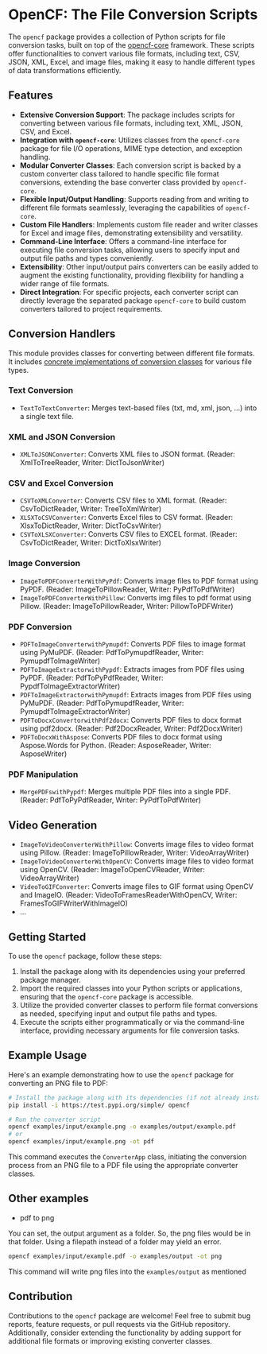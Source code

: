 # OpenCF: The File Conversion Scripts

The `opencf` package provides a collection of Python scripts for file conversion tasks, built on top of the [opencf-core](https://test.pypi.org/project/opencf-core/) framework. These scripts offer functionalities to convert various file formats, including text, CSV, JSON, XML, Excel, and image files, making it easy to handle different types of data transformations efficiently.

## Features

- **Extensive Conversion Support**: The package includes scripts for converting between various file formats, including text, XML, JSON, CSV, and Excel.
- **Integration with `opencf-core`**: Utilizes classes from the `opencf-core` package for file I/O operations, MIME type detection, and exception handling.
- **Modular Converter Classes**: Each conversion script is backed by a custom converter class tailored to handle specific file format conversions, extending the base converter class provided by `opencf-core`.
- **Flexible Input/Output Handling**: Supports reading from and writing to different file formats seamlessly, leveraging the capabilities of `opencf-core`.
- **Custom File Handlers**: Implements custom file reader and writer classes for Excel and image files, demonstrating extensibility and versatility.
- **Command-Line Interface**: Offers a command-line interface for executing file conversion tasks, allowing users to specify input and output file paths and types conveniently.
- **Extensibility**: Other input/output pairs converters can be easily added to augment the existing functionality, providing flexibility for handling a wider range of file formats.
- **Direct Integration**: For specific projects, each converter script can directly leverage the separated package `opencf-core` to build custom converters tailored to project requirements.

## Conversion Handlers

This module provides classes for converting between different file formats. It includes [concrete implementations of conversion classes](./opencf/converters.py) for various file types.

### Text Conversion

- `TextToTextConverter`: Merges text-based files (txt, md, xml, json, ...) into a single text file.

### XML and JSON Conversion

- `XMLToJSONConverter`: Converts XML files to JSON format. (Reader: XmlToTreeReader, Writer: DictToJsonWriter)

### CSV and Excel Conversion

- `CSVToXMLConverter`: Converts CSV files to XML format. (Reader: CsvToDictReader, Writer: TreeToXmlWriter)
- `XLSXToCSVConverter`: Converts Excel files to CSV format. (Reader: XlsxToDictReader, Writer: DictToCsvWriter)
- `CSVToXLSXConverter`: Converts CSV files to EXCEL format. (Reader: CsvToDictReader, Writer: DictToXlsxWriter)

### Image Conversion

- `ImageToPDFConverterWithPyPdf`: Converts image files to PDF format using PyPDF. (Reader: ImageToPillowReader, Writer: PyPdfToPdfWriter)
- `ImageToPDFConverterWithPillow`: Converts img files to pdf format using Pillow. (Reader: ImageToPillowReader, Writer: PillowToPDFWriter)

### PDF Conversion

- `PDFToImageConverterwithPymupdf`: Converts PDF files to image format using PyMuPDF. (Reader: PdfToPymupdfReader, Writer: PymupdfToImageWriter)
- `PDFToImageExtractorwithPypdf`: Extracts images from PDF files using PyPDF. (Reader: PdfToPyPdfReader, Writer: PypdfToImageExtractorWriter)
- `PDFToImageExtractorwithPymupdf`: Extracts images from PDF files using PyMuPDF. (Reader: PdfToPymupdfReader, Writer: PymupdfToImageExtractorWriter)
- `PDFToDocxConvertorwithPdf2docx`: Converts PDF files to docx format using pdf2docx. (Reader: Pdf2DocxReader, Writer: Pdf2DocxWriter)
- `PDFToDocxWithAspose`: Converts PDF files to docx format using Aspose.Words for Python. (Reader: AsposeReader, Writer: AsposeWriter)

### PDF Manipulation

- `MergePDFswithPypdf`: Merges multiple PDF files into a single PDF. (Reader: PdfToPyPdfReader, Writer: PyPdfToPdfWriter)

## Video Generation

- `ImageToVideoConverterWithPillow`: Converts image files to video format using Pillow. (Reader: ImageToPillowReader, Writer: VideoArrayWriter)
- `ImageToVideoConverterWithOpenCV`: Converts image files to video format using OpenCV. (Reader: ImageToOpenCVReader, Writer: VideoArrayWriter)
- `VideoToGIFConverter`: Converts image files to GIF format using OpenCV and ImageIO. (Reader: VideoToFramesReaderWithOpenCV, Writer: FramesToGIFWriterWithImageIO)
- ...

## Getting Started

To use the `opencf` package, follow these steps:

1. Install the package along with its dependencies using your preferred package manager.
2. Import the required classes into your Python scripts or applications, ensuring that the `opencf-core` package is accessible.
3. Utilize the provided converter classes to perform file format conversions as needed, specifying input and output file paths and types.
4. Execute the scripts either programmatically or via the command-line interface, providing necessary arguments for file conversion tasks.

## Example Usage

Here's an example demonstrating how to use the `opencf` package for converting an PNG file to PDF:

```bash
# Install the package along with its dependencies (if not already installed)
pip install -i https://test.pypi.org/simple/ opencf

# Run the converter script
opencf examples/input/example.png -o examples/output/example.pdf
# or
opencf examples/input/example.png -ot pdf
```

This command executes the `ConverterApp` class, initiating the conversion process from an PNG file to a PDF file using the appropriate converter classes.

## Other examples

- pdf to png

You can set, the output argument as a folder. So, the png files would be in that folder. Using a filepath instead of a folder may yield an error.

```bash
opencf examples/input/example.pdf -o examples/output -ot png
```

This command will write png files into the `examples/output` as mentioned

## Contribution

Contributions to the `opencf` package are welcome! Feel free to submit bug reports, feature requests, or pull requests via the GitHub repository. Additionally, consider extending the functionality by adding support for additional file formats or improving existing converter classes.
